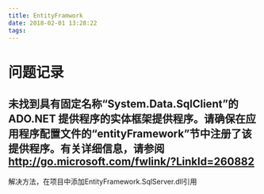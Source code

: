 ```yaml
---
title: EntityFramwork
date: 2018-02-01 13:28:22
tags:
---
```


# 问题记录
## 未找到具有固定名称“System.Data.SqlClient”的 ADO.NET 提供程序的实体框架提供程序。请确保在应用程序配置文件的“entityFramework”节中注册了该提供程序。有关详细信息，请参阅 http://go.microsoft.com/fwlink/?LinkId=260882
解决方法，在项目中添加EntityFramework.SqlServer.dll引用